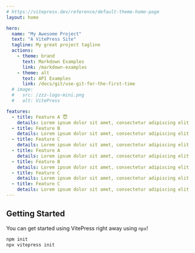 ```yaml
---
# https://vitepress.dev/reference/default-theme-home-page
layout: home

hero:
  name: "My Awesome Project"
  text: "A VitePress Site"
  tagline: My great project tagline
  actions:
    - theme: brand
      text: Markdown Examples
      link: /markdown-examples
    - theme: alt
      text: API Examples
      link: /docs/git/use-git-for-the-first-time
  # image:
  #   src: /zzz-logo-mini.png
  #   alt: VitePress

features:
  - title: Feature A 😇
    details: Lorem ipsum dolor sit amet, consectetur adipiscing elit
  - title: Feature B
    details: Lorem ipsum dolor sit amet, consectetur adipiscing elit
  - title: Feature C
    details: Lorem ipsum dolor sit amet, consectetur adipiscing elit
  - title: Feature A
    details: Lorem ipsum dolor sit amet, consectetur adipiscing elit
  - title: Feature B
    details: Lorem ipsum dolor sit amet, consectetur adipiscing elit
  - title: Feature C
    details: Lorem ipsum dolor sit amet, consectetur adipiscing elit
  - title: Feature C
    details: Lorem ipsum dolor sit amet, consectetur adipiscing elit
---
```


## Getting Started

You can get started using VitePress right away using `npx`!

```sh
npm init
npx vitepress init
```

<style>
:root {
  --vp-home-hero-name-color: transparent;
  --vp-home-hero-name-background: -webkit-linear-gradient(120deg, #bd34fe 30%, #41d1ff);

--vp-home-hero-image-background-image: linear-gradient(-45deg, #bd34fe 50%, #47caff 50%);
--vp-home-hero-image-filter: blur(44px);
}

@media (min-width: 640px) {
:root {
--vp-home-hero-image-filter: blur(56px);
}
}

@media (min-width: 960px) {
:root {
--vp-home-hero-image-filter: blur(68px);
}
}
</style>
